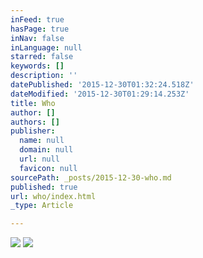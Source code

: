 ```yaml
---
inFeed: true
hasPage: true
inNav: false
inLanguage: null
starred: false
keywords: []
description: ''
datePublished: '2015-12-30T01:32:24.518Z'
dateModified: '2015-12-30T01:29:14.253Z'
title: Who
author: []
authors: []
publisher:
  name: null
  domain: null
  url: null
  favicon: null
sourcePath: _posts/2015-12-30-who.md
published: true
url: who/index.html
_type: Article

---
```

![](https://the-grid-user-content.s3-us-west-2.amazonaws.com/b6321b8b-b53f-476f-bd38-54ddf2bf6efc.jpg)
![](https://the-grid-user-content.s3-us-west-2.amazonaws.com/589bec4c-fd56-467e-a7a1-d4e32b217b4a.jpg)